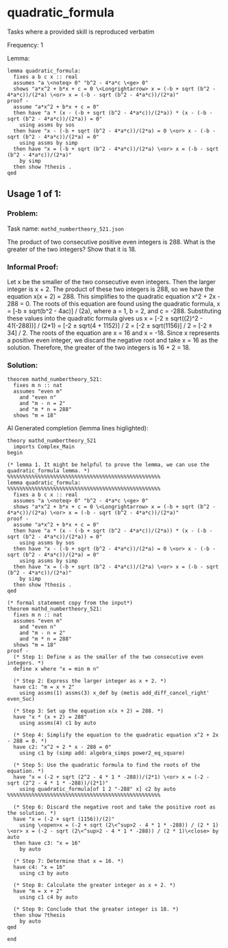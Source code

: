 # quadratic_formula

Tasks where a provided skill is reproduced verbatim

Frequency: 1

Lemma:
```isabelle
lemma quadratic_formula:
  fixes a b c x :: real
  assumes "a \<noteq> 0" "b^2 - 4*a*c \<ge> 0"
  shows "a*x^2 + b*x + c = 0 \<Longrightarrow> x = (-b + sqrt (b^2 - 4*a*c))/(2*a) \<or> x = (-b - sqrt (b^2 - 4*a*c))/(2*a)"
proof -
  assume "a*x^2 + b*x + c = 0"
  then have "a * (x - (-b + sqrt (b^2 - 4*a*c))/(2*a)) * (x - (-b - sqrt (b^2 - 4*a*c))/(2*a)) = 0"
    using assms by sos
  then have "x - (-b + sqrt (b^2 - 4*a*c))/(2*a) = 0 \<or> x - (-b - sqrt (b^2 - 4*a*c))/(2*a) = 0"
    using assms by simp
  then have "x = (-b + sqrt (b^2 - 4*a*c))/(2*a) \<or> x = (-b - sqrt (b^2 - 4*a*c))/(2*a)"
    by simp
  then show ?thesis .
qed
```


## Usage 1 of 1:
### Problem:
Task name: `mathd_numbertheory_521.json`

The product of two consecutive positive even integers is 288. What is the greater of the two integers? Show that it is 18.
### Informal Proof:
Let x be the smaller of the two consecutive even integers. Then the larger integer is x + 2. The product of these two integers is 288, so we have the equation x(x + 2) = 288. This simplifies to the quadratic equation x^2 + 2x - 288 = 0. The roots of this equation are found using the quadratic formula, x = [-b ± sqrt(b^2 - 4ac)] / (2a), where a = 1, b = 2, and c = -288. Substituting these values into the quadratic formula gives us x = [-2 ± sqrt((2)^2 - 4*1*(-288))] / (2*1) = [-2 ± sqrt(4 + 1152)] / 2 = [-2 ± sqrt(1156)] / 2 = [-2 ± 34] / 2. The roots of the equation are x = 16 and x = -18. Since x represents a positive even integer, we discard the negative root and take x = 16 as the solution. Therefore, the greater of the two integers is 16 + 2 = 18.
### Solution:
```isabelle
theorem mathd_numbertheory_521:
  fixes m n :: nat
  assumes "even m"
    and "even n"
    and "m - n = 2"
    and "m * n = 288"
  shows "m = 18"
```
AI Generated completion (lemma lines higlighted):
```isabelle
theory mathd_numbertheory_521
  imports Complex_Main
begin

(* lemma 1. It might be helpful to prove the lemma, we can use the quadratic_formula lemma. *) %%%%%%%%%%%%%%%%%%%%%%%%%%%%%%%%%%%%%%%%%%%%%%%%%%
lemma quadratic_formula: %%%%%%%%%%%%%%%%%%%%%%%%%%%%%%%%%%%%%%%%%%%%%%%%%%
  fixes a b c x :: real
  assumes "a \<noteq> 0" "b^2 - 4*a*c \<ge> 0"
  shows "a*x^2 + b*x + c = 0 \<Longrightarrow> x = (-b + sqrt (b^2 - 4*a*c))/(2*a) \<or> x = (-b - sqrt (b^2 - 4*a*c))/(2*a)"
proof -
  assume "a*x^2 + b*x + c = 0"
  then have "a * (x - (-b + sqrt (b^2 - 4*a*c))/(2*a)) * (x - (-b - sqrt (b^2 - 4*a*c))/(2*a)) = 0"
    using assms by sos
  then have "x - (-b + sqrt (b^2 - 4*a*c))/(2*a) = 0 \<or> x - (-b - sqrt (b^2 - 4*a*c))/(2*a) = 0"
    using assms by simp
  then have "x = (-b + sqrt (b^2 - 4*a*c))/(2*a) \<or> x = (-b - sqrt (b^2 - 4*a*c))/(2*a)"
    by simp
  then show ?thesis .
qed

(* formal statement copy from the input*)
theorem mathd_numbertheory_521:
  fixes m n :: nat
  assumes "even m"
    and "even n"
    and "m - n = 2"
    and "m * n = 288"
  shows "m = 18"
proof -
  (* Step 1: Define x as the smaller of the two consecutive even integers. *)
  define x where "x = min m n"
  
  (* Step 2: Express the larger integer as x + 2. *)
  have c1: "m = x + 2"
    using assms(1) assms(3) x_def by (metis add_diff_cancel_right' even_Suc)
  
  (* Step 3: Set up the equation x(x + 2) = 288. *)
  have "x * (x + 2) = 288"
    using assms(4) c1 by auto
  
  (* Step 4: Simplify the equation to the quadratic equation x^2 + 2x - 288 = 0. *)
  have c2: "x^2 + 2 * x - 288 = 0"
    using c1 by (simp add: algebra_simps power2_eq_square)
  
  (* Step 5: Use the quadratic formula to find the roots of the equation. *)
  have "x = (-2 + sqrt (2^2 - 4 * 1 * -288))/(2*1) \<or> x = (-2 - sqrt (2^2 - 4 * 1 * -288))/(2*1)"
    using quadratic_formula[of 1 2 "-288" x] c2 by auto %%%%%%%%%%%%%%%%%%%%%%%%%%%%%%%%%%%%%%%%%%%%%%%%%%
  
  (* Step 6: Discard the negative root and take the positive root as the solution. *)
  have "x = (-2 + sqrt (1156))/(2)"
    using \<open>x = (-2 + sqrt (2\<^sup>2 - 4 * 1 * -288)) / (2 * 1) \<or> x = (-2 - sqrt (2\<^sup>2 - 4 * 1 * -288)) / (2 * 1)\<close> by auto
  then have c3: "x = 16"
    by auto
  
  (* Step 7: Determine that x = 16. *)
  have c4: "x = 16"
    using c3 by auto
  
  (* Step 8: Calculate the greater integer as x + 2. *)
  have "m = x + 2"
    using c1 c4 by auto
  
  (* Step 9: Conclude that the greater integer is 18. *)
  then show ?thesis
    by auto
qed

end
```
